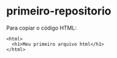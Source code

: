 # primeiro-repositorio

Para copiar o código HTML:
```
<html>
  <h1>Meu primeiro arquivo html</h1>
</html>
```
